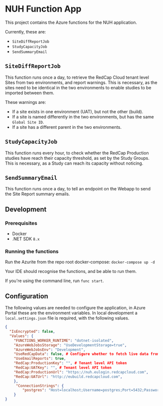 # NUH Function App

This project contains the Azure functions for the NUH application.

Currently, these are:

- `SiteDiffReportJob`
- `StudyCapacityJob`
- `SendSummaryEmail`

## `SiteDiffReportJob`

This function runs once a day, to retrieve the RedCap Cloud tenant level Sites from two environments, and report warnings. This is necessary, as the sites need to be identical in the two environments to enable studies to be imported between them.

These warnings are:

- If a site exists in one environment (UAT), but not the other (build).
- If a site is named differently in the two environments, but has the same `Global Site ID`.
- If a site has a different parent in the two environments.

## `StudyCapacityJob`

This function runs every hour, to check whether the RedCap Production studies have reach their capacity threshold, as set by the Study Groups. This is necessary, as a Study can reach its capacity without noticing.

## `SendSummaryEmail`

This function runs once a day, to tell an endpoint on the Webapp to send the Site Report summary emails.

## Development

### Prerequisites

- Docker
- .NET SDK `8.x`

### Running the functions

Run the Azurite from the repo root docker-compose: `docker-compose up -d`

Your IDE should recognise the functions, and be able to run them.

If you're using the command line, run `func start`.

## Configuration

The following values are needed to configure the application, in Azure Portal these are the environment variables.
In local development a `local.settings.json` file is required, with the following values.

```json
{
  "IsEncrypted": false,
  "Values": {
    "FUNCTIONS_WORKER_RUNTIME": "dotnet-isolated",
    "AzureWebJobsStorage": "UseDevelopmentStorage=true",
    "AzureWebJobsEnv": "Development",
    "UseRedCapData": false, # Configure whether to fetch live data from RedCap, or use the local service.
    "UseEmailReports": true,
    "RedCap:ProductionKey": "", # Tenant level API token
    "RedCap:UATKey": "", # Tenant level API token
    "RedCap:ProductionUrl": "https://nuh.eulogin.redcapcloud.com",
    "RedCap:UATUrl": "http://eubuild.redcapcloud.com",
    },
     "ConnectionStrings": {
        "postgres": "Host=localhost;Username=postgres;Port=5432;Password=example;Database=monitor"
    }
}
```
